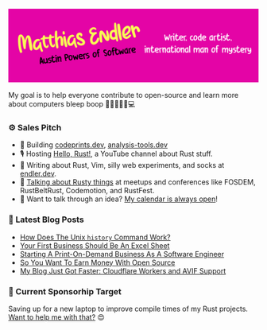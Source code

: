 ![Rad header](drawing.svg)

My goal is to help everyone contribute to open-source and learn more about
computers bleep boop 🤖👾👨🏻‍⚙️💻

### ⚙️ Sales Pitch

* 🌊 Building [codeprints.dev](https://codeprints.dev/), [analysis-tools.dev](https://analysis-tools.dev/)
* 🎙 Hosting [Hello, Rust!](https://hello-rust.show/), a YouTube channel about
  Rust stuff.
* 🧦 Writing about Rust, Vim, silly web experiments, and socks at [endler.dev](https://endler.dev/).
* 🐠 [Talking about Rusty things](https://endler.dev/talks/) at meetups and conferences like FOSDEM, RustBeltRust, Codemotion, and RustFest.
* 📆 Want to talk through an idea? [My calendar is always open](https://booktime.xyz/p/matthias)!

### 📝 Latest Blog Posts

<!-- BLOG-POST-LIST:START -->
- [How Does The Unix `history` Command Work?](https://endler.dev/2021/history/)
- [Your First Business Should Be An Excel Sheet](https://endler.dev/2021/first-business/)
- [Starting A Print-On-Demand Business As A Software Engineer](https://endler.dev/2021/codeprints/)
- [So You Want To Earn Money With Open Source](https://endler.dev/2021/oss-money/)
- [My Blog Just Got Faster: Cloudflare Workers and AVIF Support](https://endler.dev/2020/perf/)
<!-- BLOG-POST-LIST:END -->

### 🎯 Current Sponsorhip Target

Saving up for a new laptop to improve compile times of my Rust projects. [Want to help me with that?](https://github.com/sponsors/mre/) 😍 
